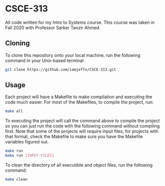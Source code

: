 # CSCE-313
All code written for my Intro to Systems course. This course was taken in Fall 2020 with Professor Sarker Tanzir Ahmed. 

## Cloning
To clone this repository onto your local machine, run the following command in your Unix-based terminal:
```bash
git clone https://github.com/iamjeffx/CSCE-313.git
```

## Usage
Each project will have a Makefile to make compilation and executing the code much easier. For most of the Makefiles, to compile the project, run:
```bash
make all
```
To executing the project will call the command above to compile the project so you can just run the code with the following command without compiling first. Note that some of the projects will require input files; for projects with that format, check the Makefile to make sure you have the Makefile variables figured out.
```bash
make run
make run [INPUT-FILES]
```
To clean the directory of all executible and object files, run the following command:
```bash
make clean
```
